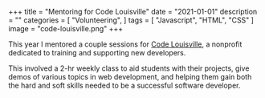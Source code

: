 +++
title = "Mentoring for Code Louisville"
date = "2021-01-01"
description = ""
categories = [
    "Volunteering",
]
tags = [
    "Javascript", "HTML", "CSS"
]
image = "code-louisville.png"
+++

This year I mentored a couple sessions for [Code Louisville](https://www.codelouisville.org/), a nonprofit dedicated to training and supporting new developers.

This involved a 2-hr weekly class to aid students with their projects, give demos of various topics in web development, and helping them gain both the hard and soft skills needed to be a successful software developer.
